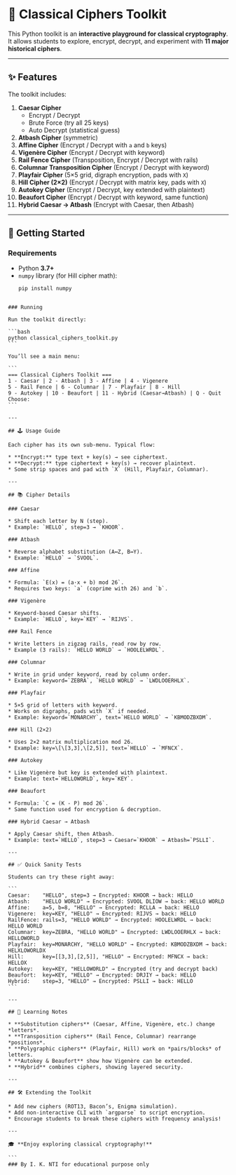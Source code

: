 # 🧩 Classical Ciphers Toolkit

This Python toolkit is an **interactive playground for classical cryptography**.  
It allows students to explore, encrypt, decrypt, and experiment with **11 major historical ciphers**.

---

## ✨ Features

The toolkit includes:

1. **Caesar Cipher**
   - Encrypt / Decrypt
   - Brute Force (try all 25 keys)
   - Auto Decrypt (statistical guess)
2. **Atbash Cipher** (symmetric)
3. **Affine Cipher** (Encrypt / Decrypt with `a` and `b` keys)
4. **Vigenère Cipher** (Encrypt / Decrypt with keyword)
5. **Rail Fence Cipher** (Transposition, Encrypt / Decrypt with rails)
6. **Columnar Transposition Cipher** (Encrypt / Decrypt with keyword)
7. **Playfair Cipher** (5×5 grid, digraph encryption, pads with `X`)
8. **Hill Cipher (2×2)** (Encrypt / Decrypt with matrix key, pads with `X`)
9. **Autokey Cipher** (Encrypt / Decrypt, key extended with plaintext)
10. **Beaufort Cipher** (Encrypt / Decrypt with keyword, same function)
11. **Hybrid Caesar → Atbash** (Encrypt with Caesar, then Atbash)

---

## 🚀 Getting Started

### Requirements
- Python **3.7+**
- `numpy` library (for Hill cipher math):
  ```bash
  pip install numpy
````

### Running

Run the toolkit directly:

```bash
python classical_ciphers_toolkit.py
```

You’ll see a main menu:

```
=== Classical Ciphers Toolkit ===
1 - Caesar | 2 - Atbash | 3 - Affine | 4 - Vigenere
5 - Rail Fence | 6 - Columnar | 7 - Playfair | 8 - Hill
9 - Autokey | 10 - Beaufort | 11 - Hybrid (Caesar→Atbash) | Q - Quit
Choose:
```

---

## 🕹️ Usage Guide

Each cipher has its own sub-menu. Typical flow:

* **Encrypt:** type text + key(s) → see ciphertext.
* **Decrypt:** type ciphertext + key(s) → recover plaintext.
* Some strip spaces and pad with `X` (Hill, Playfair, Columnar).

---

## 📚 Cipher Details

### Caesar

* Shift each letter by N (step).
* Example: `HELLO`, step=3 → `KHOOR`.

### Atbash

* Reverse alphabet substitution (A↔Z, B↔Y).
* Example: `HELLO` → `SVOOL`.

### Affine

* Formula: `E(x) = (a·x + b) mod 26`.
* Requires two keys: `a` (coprime with 26) and `b`.

### Vigenère

* Keyword-based Caesar shifts.
* Example: `HELLO`, key=`KEY` → `RIJVS`.

### Rail Fence

* Write letters in zigzag rails, read row by row.
* Example (3 rails): `HELLO WORLD` → `HOOLELWRDL`.

### Columnar

* Write in grid under keyword, read by column order.
* Example: keyword=`ZEBRA`, `HELLO WORLD` → `LWDLOOERHLX`.

### Playfair

* 5×5 grid of letters with keyword.
* Works on digraphs, pads with `X` if needed.
* Example: keyword=`MONARCHY`, text=`HELLO WORLD` → `KBMODZBXDM`.

### Hill (2×2)

* Uses 2×2 matrix multiplication mod 26.
* Example: key=\[\[3,3],\[2,5]], text=`HELLO` → `MFNCX`.

### Autokey

* Like Vigenère but key is extended with plaintext.
* Example: text=`HELLOWORLD`, key=`KEY`.

### Beaufort

* Formula: `C = (K - P) mod 26`.
* Same function used for encryption & decryption.

### Hybrid Caesar → Atbash

* Apply Caesar shift, then Atbash.
* Example: text=`HELLO`, step=3 → Caesar=`KHOOR` → Atbash=`PSLLI`.

---

## ✅ Quick Sanity Tests

Students can try these right away:

```
Caesar:    "HELLO", step=3 → Encrypted: KHOOR → back: HELLO
Atbash:    "HELLO WORLD" → Encrypted: SVOOL DLIOW → back: HELLO WORLD
Affine:    a=5, b=8, "HELLO" → Encrypted: RCLLA → back: HELLO
Vigenere:  key=KEY, "HELLO" → Encrypted: RIJVS → back: HELLO
RailFence: rails=3, "HELLO WORLD" → Encrypted: HOOLELWRDL → back: HELLO WORLD
Columnar:  key=ZEBRA, "HELLO WORLD" → Encrypted: LWDLOOERHLX → back: HELLOWORLD
Playfair:  key=MONARCHY, "HELLO WORLD" → Encrypted: KBMODZBXDM → back: HELXLOWORLDX
Hill:      key=[[3,3],[2,5]], "HELLO" → Encrypted: MFNCX → back: HELLOX
Autokey:   key=KEY, "HELLOWORLD" → Encrypted (try and decrypt back)
Beaufort:  key=KEY, "HELLO" → Encrypted: DRJIY → back: HELLO
Hybrid:    step=3, "HELLO" → Encrypted: PSLLI → back: HELLO
```

---

## 📖 Learning Notes

* **Substitution ciphers** (Caesar, Affine, Vigenère, etc.) change *letters*.
* **Transposition ciphers** (Rail Fence, Columnar) rearrange *positions*.
* **Polygraphic ciphers** (Playfair, Hill) work on *pairs/blocks* of letters.
* **Autokey & Beaufort** show how Vigenère can be extended.
* **Hybrid** combines ciphers, showing layered security.

---

## 🛠️ Extending the Toolkit

* Add new ciphers (ROT13, Bacon’s, Enigma simulation).
* Add non-interactive CLI with `argparse` to script encryption.
* Encourage students to break these ciphers with frequency analysis!

---

🎓 **Enjoy exploring classical cryptography!**

```
### By I. K. NTI for educational purpose only